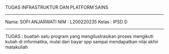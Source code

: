 TUGAS INFRASTRUKTUR DAN PLATFORM SAINS 
______________________________________
Nama: SOFI ANJARWATI
NIM : L200220235
Kelas : IPSD D
______________________________________
TUGAS :
buatlah satu program yang mengilustrasikan proses mengikuti kuliah di informatika, mulai dari bayar spp sampai mendapatkan nilai akhir matakuliah
